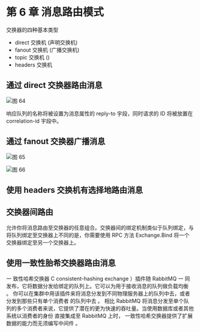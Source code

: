 # 第 6 章 消息路由模式

交换器的四种基本类型
- direct 交换机 (声明交换机)
- fanout 交换机 (广播交换机)
- topic 交换机 ()
- headers 交换机

## 通过 direct 交换器路由消息

![图 64](https://shubuzuo.coding.net/p/image-host/d/image-host/git/raw/master/images/2022-07/2022-07-19/pic_1658206800308-36.png)  

响应队列的名称将被设置为消息属性的 reply-to 宇段，同时请求的 ID 将被放置在 correlation-id 宇段中。

## 通过 fanout 交换器广播消息

![图 65](https://shubuzuo.coding.net/p/image-host/d/image-host/git/raw/master/images/2022-07/2022-07-19/pic_1658207000054-41.png)  

![图 66](https://shubuzuo.coding.net/p/image-host/d/image-host/git/raw/master/images/2022-07/2022-07-19/pic_1658207053526-20.png)  

## 使用 headers 交换机有选择地路由消息

## 交换器间路由

允许你将消息路由至交换器的任意组合。交换器间的绑定机制类似于队列绑定，与将队列绑定至交换器上不同的是，你需要使用 RPC 方法 Exchange.Bind 将一个交换器绑定至另一个交换器上。

## 使用一致性胎希交换器路由消息

一 致性哈希交换器 C consistent-hashing exchange ）插件随 RabbitMQ 一 同发布，它将数据分发给绑定的队列上。它可以为用于接收消息的队列做负载均衡 。 你可以在集群中用该插件来将消息分发到不同物理服务器上的队列中去，或者分发到那些只有单个消费者 的队列中去 。 相比 RabbitMQ 将消息分发至单个队列的多个消费者来说，它提供了潜在的更为快速的吞吐量。当使用数据库或者其他系统以消费者的身份 直接集成至 RabbitMQ 上时， 一致性哈希交换器提供了扩展数据的能力而无须编写中间件 。





